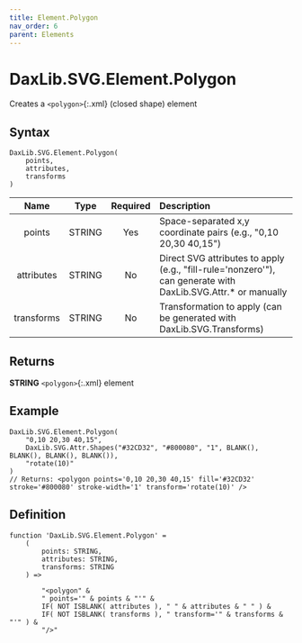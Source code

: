 ```yaml
---
title: Element.Polygon
nav_order: 6
parent: Elements
---
```


# DaxLib.SVG.Element.Polygon

Creates a `<polygon>`{:.xml} (closed shape) element

## Syntax
```dax
DaxLib.SVG.Element.Polygon(
    points, 
    attributes, 
    transforms
)
```

| Name       | Type   | Required | Description                                                                                    |
|:----------:|:------:|:--------:|:-----------------------------------------------------------------------------------------------|
| points     | STRING | Yes      | Space-separated x,y coordinate pairs (e.g., "0,10 20,30 40,15")                              |
| attributes | STRING | No       | Direct SVG attributes to apply (e.g., "fill-rule='nonzero'"), can generate with DaxLib.SVG.Attr.* or manually |
| transforms | STRING | No       | Transformation to apply (can be generated with DaxLib.SVG.Transforms)                        |

## Returns

**STRING** `<polygon>`{:.xml} element

## Example

```dax
DaxLib.SVG.Element.Polygon(
	"0,10 20,30 40,15",
	DaxLib.SVG.Attr.Shapes("#32CD32", "#800080", "1", BLANK(), BLANK(), BLANK(), BLANK()),
	"rotate(10)"
)
// Returns: <polygon points='0,10 20,30 40,15' fill='#32CD32' stroke='#800080' stroke-width='1' transform='rotate(10)' />
```

## Definition

```dax
function 'DaxLib.SVG.Element.Polygon' =
	(
		points: STRING,
		attributes: STRING,
		transforms: STRING
	) =>

		"<polygon" &
		" points='" & points & "'" &
		IF( NOT ISBLANK( attributes ), " " & attributes & " " ) &
		IF( NOT ISBLANK( transforms ), " transform='" & transforms & "'" ) & 
		"/>"
```